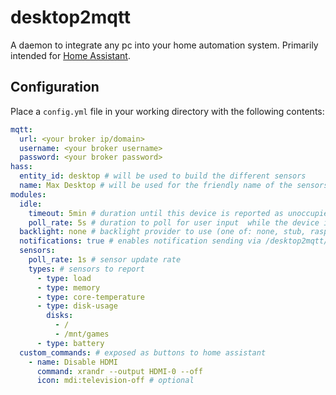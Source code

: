 # desktop2mqtt

A daemon to integrate any pc into your home automation system.
Primarily intended for [Home Assistant](https://home-assistant.io).

## Configuration

Place a `config.yml` file in your working directory with the following contents:

```yaml
mqtt:
  url: <your broker ip/domain>
  username: <your broker username>
  password: <your broker password>
hass:
  entity_id: desktop # will be used to build the different sensors
  name: Max Desktop # will be used for the friendly name of the sensors
modules:
  idle:
    timeout: 5min # duration until this device is reported as unoccupied
    poll_rate: 5s # duration to poll for user input  while the device is unoccupied (optional)
  backlight: none # backlight provider to use (one of: none, stub, raspberry-pi)
  notifications: true # enables notification sending via /desktop2mqtt/entity_id/notify with `{ "title": "", "message": "" }` as payload
  sensors:
    poll_rate: 1s # sensor update rate
    types: # sensors to report
      - type: load
      - type: memory
      - type: core-temperature
      - type: disk-usage
        disks:
          - /
          - /mnt/games
      - type: battery
  custom_commands: # exposed as buttons to home assistant
    - name: Disable HDMI
      command: xrandr --output HDMI-0 --off
      icon: mdi:television-off # optional
```
